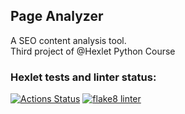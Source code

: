 ## Page Analyzer
A SEO content analysis tool.\
Third project of @Hexlet Python Course

### Hexlet tests and linter status:
[![Actions Status](https://github.com/alienflakes/python-project-83/actions/workflows/hexlet-check.yml/badge.svg)](https://github.com/alienflakes/python-project-83/actions)
[![flake8 linter](https://github.com/alienflakes/python-project-83/actions/workflows/flake8_linter.yml/badge.svg)](https://github.com/alienflakes/python-project-83/actions/workflows/flake8_linter.yml)